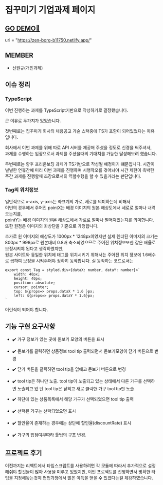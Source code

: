 # 집꾸미기 기업과제 페이지

## [GO DEMO🚀](https://zen-borg-b11750.netlify.app/)

url = "https://zen-borg-b11750.netlify.app/"

## MEMBER

* 신원규(개인과제)

## 이슈 정리

### TypeScript
이번 진행하는 과제를 TypeScript기반으로 작성하기로 결정했습니다.

큰 이유로 두가지가 있었습니다.

첫번째로는 집꾸미기 회사의 채용공고 기술 스택중에 TS가 포함이 되어있었다는 이유입니다.

회사에서 이번 과제를 위해 따로 API 서버를 제공해 주셨을 정도로 신경을 써주셔서,<br/> 
과제를 수행하는 입장으로서 과제를 주셨을때의 기대치를 가능한 달성해보려 했습니다.

두번째로는 향후 프리온보딩 과제가 TS기반으로 작성될 예정이기 떄문입니다.
시간이 널널한 연휴간에 미리 이번 과제를 진행하며 시행착오를 겪어놔야 시간 제한이 촉박한 주간 과제를 진행할때 조장으로서의 역할수행을 할 수 있을거라는 판단입니다.

### Tag의 위치정보

일반적으로 x-axis, y-axis는 좌표계의 가로, 세로를 의미하는데 비해서<br/>
이번의 경우에서 주어진 pointX는 배경 이미지의 원본 해상도에서 세로로 얼마나 내려오는지를,<br/>
pointY는 배경 이미지의 원본 해상도에서 가로로 얼마나 떨어져있는지를 의미합니다.<br/>
또한 원점은 이미지의 좌상단을 기준으로 가정합니다.<br/>

추가로 원 이미지의 해상도가 1000px * 1248px이였지만 실제 렌더된 이미지의 크기는 800px * 998px로 원본대비 0.8배 축소되었으므로 주어진 위치정보또한 같은 배율로 보정시켜야 된다고 생각하였지만, <br/>원본 사이트와 동일한 위치에 태그를 위치시키기 위해서는 주어진 위치 정보에 1.6배수로 곱하여 보정을 시켜주어야 정확히 동작합니다.
실 동작하는 코드로서는
```
export const Tag = styled.div<{dataX: number, dataY: number}>`
    width: 40px;
    height: 40px;
    position: absolute;
    cursor: pointer;
    top: ${props=> props.dataX * 1.6 }px;
    left: ${props=> props.dataY * 1.6}px;
`
```
이런식이 되어야 합니다.

## 기능 구현 요구사항

* ✔️ 가구 정보가 있는 곳에 돋보기 모양의 버튼을 표시

* ✔️ 돋보기를 클릭하면 상품정보 tool tip 출력되면서 돋보기모양이 닫기 버튼으로 변경

* ✔️ 닫기 버튼을 클릭하면 tool tip을 없애고 돋보기 버튼으로 변경

* ✔️ tool tip은 하나만 노출. tool tip이 노출되고 있는 상태에서 다른 가구를 선택하면 노출되고 있 던 tool tip은 닫히고 새로 클릭한 가구 tool tip만 노출

* ✔️ 하단에 있는 상품목록에서 해당 가구가 선택되었으면 tool tip 출력

* ✔️ 선택된 가구는 선택되었으면 표시
* ✔️ 할인율이 존재하는 경우에는 상단에 할인율(discountRate) 표시
* ✔️ 가구의 입점여부따라 툴팁의 구조 변경.

## 프로젝트 후기
이전까지는 리엑트에서 타입스크립트를 사용하려면 각 모듈에 따라서 추가적으로 설정해줘야 할것들이 많아 사용을 미루고 있었지만,
이번 프로젝트를 진행하면서 명확한 타입을 지정해놓는것이 협업과정에서 많은 이득을 얻을 수 있겠다는걸 체감하였습니다.
